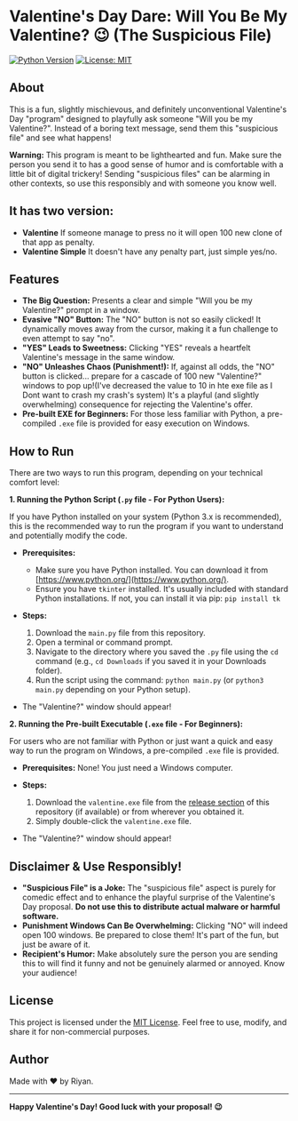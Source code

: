 # Valentine's Day Dare: Will You Be My Valentine? 😉 (The Suspicious File)

[![Python Version](https://img.shields.io/badge/python-3.x-blue.svg)](https://www.python.org/)
[![License: MIT](https://img.shields.io/badge/License-MIT-yellow.svg)](https://opensource.org/licenses/MIT)

## About

This is a fun, slightly mischievous, and definitely unconventional Valentine's Day "program" designed to playfully ask someone "Will you be my Valentine?".  Instead of a boring text message, send them this "suspicious file" and see what happens!

**Warning:**  This program is meant to be lighthearted and fun.  Make sure the person you send it to has a good sense of humor and is comfortable with a little bit of digital trickery!  Sending "suspicious files" can be alarming in other contexts, so use this responsibly and with someone you know well.

## It has two version:

*   **Valentine**  If someone manage to press no it will open 100 new clone of that app as penalty.
*   **Valentine Simple**  It doesn't have any penalty part, just simple yes/no.

## Features


*   **The Big Question:**  Presents a clear and simple "Will you be my Valentine?" prompt in a window.
*   **Evasive "NO" Button:**  The "NO" button is not so easily clicked! It dynamically moves away from the cursor, making it a fun challenge to even attempt to say "no".
*   **"YES" Leads to Sweetness:** Clicking "YES" reveals a heartfelt Valentine's message in the same window.
*   **"NO" Unleashes Chaos (Punishment!):**  If, against all odds, the "NO" button is clicked... prepare for a cascade of 100 new "Valentine?" windows to pop up!(I've decreased the value to 10 in hte exe file as I Dont want to crash my crash's system)  It's a playful (and slightly overwhelming) consequence for rejecting the Valentine's offer.
*   **Pre-built EXE for Beginners:**  For those less familiar with Python, a pre-compiled `.exe` file is provided for easy execution on Windows.

## How to Run

There are two ways to run this program, depending on your technical comfort level:

**1. Running the Python Script (`.py` file - For Python Users):**

   If you have Python installed on your system (Python 3.x is recommended), this is the recommended way to run the program if you want to understand and potentially modify the code.

   *   **Prerequisites:**
        *   Make sure you have Python installed. You can download it from [https://www.python.org/](https://www.python.org/).
        *   Ensure you have `tkinter` installed. It's usually included with standard Python installations. If not, you can install it via pip: `pip install tk`

   *   **Steps:**
        1.  Download the `main.py` file from this repository.
        2.  Open a terminal or command prompt.
        3.  Navigate to the directory where you saved the `.py` file using the `cd` command (e.g., `cd Downloads` if you saved it in your Downloads folder).
        4.  Run the script using the command: `python main.py` (or `python3 main.py` depending on your Python setup).

   *   The "Valentine?" window should appear!

**2. Running the Pre-built Executable (`.exe` file - For Beginners):**

   For users who are not familiar with Python or just want a quick and easy way to run the program on Windows, a pre-compiled `.exe` file is provided.

   *   **Prerequisites:** None!  You just need a Windows computer.

   *   **Steps:**
        1.  Download the `valentine.exe` file from the [release section](https://github.com/azwad-riyan/Valentine/releases) of this repository (if available) or from wherever you obtained it.
        2.  Simply double-click the `valentine.exe` file.

   *   The "Valentine?" window should appear!


## Disclaimer & Use Responsibly!

*   **"Suspicious File" is a Joke:**  The "suspicious file" aspect is purely for comedic effect and to enhance the playful surprise of the Valentine's Day proposal.  **Do not use this to distribute actual malware or harmful software.**
*   **Punishment Windows Can Be Overwhelming:**  Clicking "NO" will indeed open 100 windows. Be prepared to close them!  It's part of the fun, but just be aware of it.
*   **Recipient's Humor:**  Make absolutely sure the person you are sending this to will find it funny and not be genuinely alarmed or annoyed.  Know your audience!

## License

This project is licensed under the [MIT License](LICENSE).  Feel free to use, modify, and share it for non-commercial purposes.

## Author

Made with ❤️ by Riyan.



---

**Happy Valentine's Day!  Good luck with your proposal! 😉**
